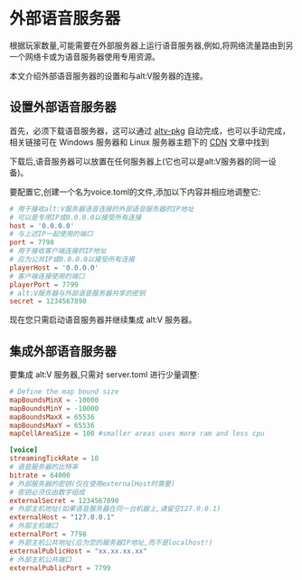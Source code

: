 ﻿# 外部语音服务器  

根据玩家数量,可能需要在外部服务器上运行语音服务器,例如,将网络流量路由到另一个网络卡或为语音服务器使用专用资源。  

本文介绍外部语音服务器的设置和与alt:V服务器的连接。

## 设置外部语音服务器  

首先，必须下载语音服务器，这可以通过 [altv-pkg](https://github.com/altmp/altv-pkg) 自动完成，也可以手动完成，相关链接可在 Windows 服务器和 Linux 服务器主题下的 [CDN](https://docs.altv.mp/articles/cdn_links.html) 文章中找到

下载后,语音服务器可以放置在任何服务器上(它也可以是alt:V服务器的同一设备)。  

要配置它,创建一个名为voice.toml的文件,添加以下内容并相应地调整它:  

```toml
# 用于接收alt:V服务器语音连接的外部语音服务器的IP地址  
# 可以是专用IP或0.0.0.0以接受所有连接  
host = '0.0.0.0'  
# 与上述IP一起使用的端口  
port = 7798  
# 用于接收客户端连接的IP地址  
# 应为公共IP或0.0.0.0以接受所有连接  
playerHost = '0.0.0.0'  
# 客户端连接使用的端口  
playerPort = 7799  
# alt:V服务器与外部语音服务器共享的密钥  
secret = 1234567890
```

现在您只需启动语音服务器并继续集成 alt:V 服务器。

## 集成外部语音服务器

要集成 alt:V 服务器,只需对 server.toml 进行少量调整:

```toml
# Define the map bound size
mapBoundsMinX = -10000
mapBoundsMinY = -10000
mapBoundsMaxX = 65536
mapBoundsMaxY = 65536
mapCellAreaSize = 100 #smaller areas uses more ram and less cpu

[voice]
streamingTickRate = 10
# 语音服务器的比特率  
bitrate = 64000  
# 外部服务器的密钥(仅在使用externalHost时需要)  
# 密钥必须仅由数字组成  
externalSecret = 1234567890  
# 外部主机地址(如果语音服务器在同一台机器上,请留空127.0.0.1)  
externalHost = "127.0.0.1"  
# 外部主机端口  
externalPort = 7798  
# 外部主机公共地址(应为您的服务器IP地址,而不是localhost!)  
externalPublicHost = "xx.xx.xx.xx"  
# 外部主机公共端口  
externalPublicPort = 7799
```
